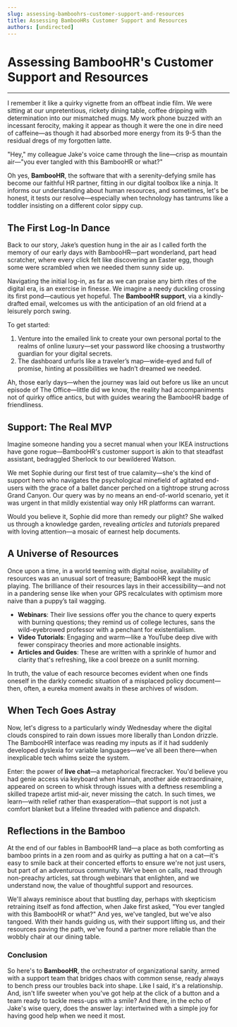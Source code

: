 ```yaml
---
slug: assessing-bamboohrs-customer-support-and-resources
title: Assessing BambooHRs Customer Support and Resources
authors: [undirected]
---
```



# Assessing BambooHR's Customer Support and Resources

---

I remember it like a quirky vignette from an offbeat indie film. We were sitting at our unpretentious, rickety dining table, coffee dripping with determination into our mismatched mugs. My work phone buzzed with an incessant ferocity, making it appear as though it were the one in dire need of caffeine—as though it had absorbed more energy from its 9-5 than the residual dregs of my forgotten latte. 

"Hey," my colleague Jake's voice came through the line—crisp as mountain air—"you ever tangled with this BambooHR or what?" 

Oh yes, **BambooHR**, the software that with a serenity-defying smile has become our faithful HR partner, fitting in our digital toolbox like a ninja. It informs our understanding about human resources, and sometimes, let's be honest, it tests our resolve—especially when technology has tantrums like a toddler insisting on a different color sippy cup.

## The First Log-In Dance

Back to our story, Jake’s question hung in the air as I called forth the memory of our early days with BambooHR—part wonderland, part head scratcher, where every click felt like discovering an Easter egg, though some were scrambled when we needed them sunny side up.

Navigating the initial log-in, as far as we can praise any birth rites of the digital era, is an exercise in finesse. We imagine a needy duckling crossing its first pond—cautious yet hopeful. The **BambooHR support**, via a kindly-drafted email, welcomes us with the anticipation of an old friend at a leisurely porch swing.

To get started:
1. Venture into the emailed link to create your own personal portal to the realms of online luxury—set your password like choosing a trustworthy guardian for your digital secrets.
2. The dashboard unfurls like a traveler’s map—wide-eyed and full of promise, hinting at possibilities we hadn’t dreamed we needed.

Ah, those early days—when the journey was laid out before us like an uncut episode of The Office—little did we know, the reality had accompaniments not of quirky office antics, but with guides wearing the BambooHR badge of friendliness.

## Support: The Real MVP

Imagine someone handing you a secret manual when your IKEA instructions have gone rogue—BambooHR's customer support is akin to that steadfast assistant, bedraggled Sherlock to our bewildered Watson. 

We met Sophie during our first test of true calamity—she's the kind of support hero who navigates the psychological minefield of agitated end-users with the grace of a ballet dancer perched on a tightrope strung across Grand Canyon. Our query was by no means an end-of-world scenario, yet it was urgent in that mildly existential way only HR platforms can warrant.

Would you believe it, Sophie did more than remedy our plight? She walked us through a knowledge garden, revealing *articles* and *tutorials* prepared with loving attention—a mosaic of earnest help documents.

## A Universe of Resources

Once upon a time, in a world teeming with digital noise, availability of resources was an unusual sort of treasure; BambooHR kept the music playing. The brilliance of their resources lays in their accessibility—and not in a pandering sense like when your GPS recalculates with optimism more naive than a puppy’s tail wagging. 

 - **Webinars**: Their live sessions offer you the chance to query experts with burning questions; they remind us of college lectures, sans the wild-eyebrowed professor with a penchant for existentialism.
 - **Video Tutorials**: Engaging and warm—like a YouTube deep dive with fewer conspiracy theories and more actionable insights.
 - **Articles and Guides**: These are written with a sprinkle of humor and clarity that's refreshing, like a cool breeze on a sunlit morning.

In truth, the value of each resource becomes evident when one finds oneself in the darkly comedic situation of a misplaced policy document—then, often, a eureka moment awaits in these archives of wisdom.

## When Tech Goes Astray

Now, let's digress to a particularly windy Wednesday where the digital clouds conspired to rain down issues more liberally than London drizzle. The BambooHR interface was reading my inputs as if it had suddenly developed dyslexia for variable languages—we've all been there—when inexplicable tech whims seize the system. 

Enter: the power of **live chat**—a metaphorical firecracker. You'd believe you had genie access via keyboard when Hannah, another aide extraordinaire, appeared on screen to whisk through issues with a deftness resembling a skilled trapeze artist mid-air, never missing the catch. In such times, we learn—with relief rather than exasperation—that support is not just a comfort blanket but a lifeline threaded with patience and dispatch.

## Reflections in the Bamboo

At the end of our fables in BambooHR land—a place as both comforting as bamboo prints in a zen room and as quirky as putting a hat on a cat—it's easy to smile back at their concerted efforts to ensure we're not just users, but part of an adventurous community. We've been on calls, read through non-preachy articles, sat through webinars that enlighten, and we understand now, the value of thoughtful support and resources.

We'll always reminisce about that bustling day, perhaps with skepticism retraining itself as fond affection, when Jake first asked, "You ever tangled with this BambooHR or what?" And yes, we've tangled, but we've also tangoed. With their hands guiding us, with their support lifting us, and their resources paving the path, we've found a partner more reliable than the wobbly chair at our dining table. 

### Conclusion

So here's to **BambooHR**, the orchestrator of organizational sanity, armed with a support team that bridges chaos with common sense, ready always to bench press our troubles back into shape. Like I said, it's a relationship. And, isn't life sweeter when you've got help at the click of a button and a team ready to tackle mess-ups with a smile? And there, in the echo of Jake's wise query, does the answer lay: intertwined with a simple joy for having good help when we need it most.